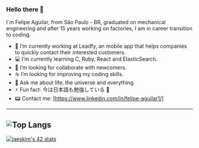### Hello there 👋 
I´m Felipe Aguilar, from São Paulo - BR, graduated on mechanical engineering and after 15 years working on factories,  I am in career transition to coding.

- :tractor:  I’m currently working at Leadfy, an mobile app that helps companies to quickly contact their interested customers.
- :computer: I’m currently learning C, Ruby, React and ElasticSearch.
- :rocket:  I’m looking for collaborate with newcomers.
- :coffee:  I’m looking for improving my coding skills.
- 💬 Ask me about life, the universe and everything.
- ⚡ Fun fact: 今は日本語も勉強している :rice_ball:
- :pager: Contact me: [https://www.linkedin.com/in/felipe-aguilar1/]
---
<!-- ![Anurag's GitHub stats](https://github-readme-stats.vercel.app/api?username=lipemecprec&theme=gotham&show_icons=true&count_private=true&hide=contribs&card_width=470&line_height=24) -->
![Top Langs](https://github-readme-stats.vercel.app/api/top-langs/?username=lipemecprec&layout=compact&theme=gotham&card_width=445)
---
[![jaeskim's 42 stats](https://badge42.herokuapp.com/api/stats/faguilar?cursus=42cursus)](https://github.com/JaeSeoKim/badge42)

